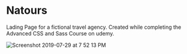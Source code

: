# Natours
Lading Page for a fictional travel agency. 
Created while completing the Advanced CSS and Sass Course on udemy.


![Screenshot 2019-07-29 at 7 52 13 PM](https://user-images.githubusercontent.com/43543486/62056086-86bea880-b23a-11e9-82f0-cf48e47f41f2.png)
